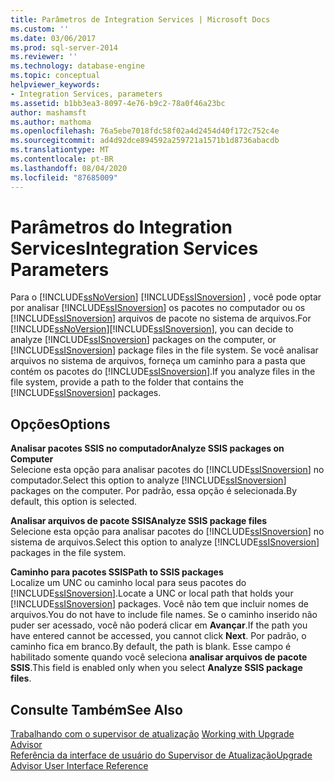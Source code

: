 ```yaml
---
title: Parâmetros de Integration Services | Microsoft Docs
ms.custom: ''
ms.date: 03/06/2017
ms.prod: sql-server-2014
ms.reviewer: ''
ms.technology: database-engine
ms.topic: conceptual
helpviewer_keywords:
- Integration Services, parameters
ms.assetid: b1bb3ea3-8097-4e76-b9c2-78a0f46a23bc
author: mashamsft
ms.author: mathoma
ms.openlocfilehash: 76a5ebe7018fdc58f02a4d2454d40f172c752c4e
ms.sourcegitcommit: ad4d92dce894592a259721a1571b1d8736abacdb
ms.translationtype: MT
ms.contentlocale: pt-BR
ms.lasthandoff: 08/04/2020
ms.locfileid: "87685009"
---
```

# <a name="integration-services-parameters"></a><span data-ttu-id="495e0-102">Parâmetros do Integration Services</span><span class="sxs-lookup"><span data-stu-id="495e0-102">Integration Services Parameters</span></span>
  <span data-ttu-id="495e0-103">Para o [!INCLUDE[ssNoVersion](../../includes/ssnoversion-md.md)] [!INCLUDE[ssISnoversion](../../includes/ssisnoversion-md.md)] , você pode optar por analisar [!INCLUDE[ssISnoversion](../../includes/ssisnoversion-md.md)] os pacotes no computador ou os [!INCLUDE[ssISnoversion](../../includes/ssisnoversion-md.md)] arquivos de pacote no sistema de arquivos.</span><span class="sxs-lookup"><span data-stu-id="495e0-103">For [!INCLUDE[ssNoVersion](../../includes/ssnoversion-md.md)][!INCLUDE[ssISnoversion](../../includes/ssisnoversion-md.md)], you can decide to analyze [!INCLUDE[ssISnoversion](../../includes/ssisnoversion-md.md)] packages on the computer, or [!INCLUDE[ssISnoversion](../../includes/ssisnoversion-md.md)] package files in the file system.</span></span> <span data-ttu-id="495e0-104">Se você analisar arquivos no sistema de arquivos, forneça um caminho para a pasta que contém os pacotes do [!INCLUDE[ssISnoversion](../../includes/ssisnoversion-md.md)].</span><span class="sxs-lookup"><span data-stu-id="495e0-104">If you analyze files in the file system, provide a path to the folder that contains the [!INCLUDE[ssISnoversion](../../includes/ssisnoversion-md.md)] packages.</span></span>  
  
## <a name="options"></a><span data-ttu-id="495e0-105">Opções</span><span class="sxs-lookup"><span data-stu-id="495e0-105">Options</span></span>  
 <span data-ttu-id="495e0-106">**Analisar pacotes SSIS no computador**</span><span class="sxs-lookup"><span data-stu-id="495e0-106">**Analyze SSIS packages on Computer**</span></span>  
 <span data-ttu-id="495e0-107">Selecione esta opção para analisar pacotes do [!INCLUDE[ssISnoversion](../../includes/ssisnoversion-md.md)] no computador.</span><span class="sxs-lookup"><span data-stu-id="495e0-107">Select this option to analyze [!INCLUDE[ssISnoversion](../../includes/ssisnoversion-md.md)] packages on the computer.</span></span> <span data-ttu-id="495e0-108">Por padrão, essa opção é selecionada.</span><span class="sxs-lookup"><span data-stu-id="495e0-108">By default, this option is selected.</span></span>  
  
 <span data-ttu-id="495e0-109">**Analisar arquivos de pacote SSIS**</span><span class="sxs-lookup"><span data-stu-id="495e0-109">**Analyze SSIS package files**</span></span>  
 <span data-ttu-id="495e0-110">Selecione esta opção para analisar pacotes do [!INCLUDE[ssISnoversion](../../includes/ssisnoversion-md.md)] no sistema de arquivos.</span><span class="sxs-lookup"><span data-stu-id="495e0-110">Select this option to analyze [!INCLUDE[ssISnoversion](../../includes/ssisnoversion-md.md)] packages in the file system.</span></span>  
  
 <span data-ttu-id="495e0-111">**Caminho para pacotes SSIS**</span><span class="sxs-lookup"><span data-stu-id="495e0-111">**Path to SSIS packages**</span></span>  
 <span data-ttu-id="495e0-112">Localize um UNC ou caminho local para seus pacotes do [!INCLUDE[ssISnoversion](../../includes/ssisnoversion-md.md)].</span><span class="sxs-lookup"><span data-stu-id="495e0-112">Locate a UNC or local path that holds your [!INCLUDE[ssISnoversion](../../includes/ssisnoversion-md.md)] packages.</span></span> <span data-ttu-id="495e0-113">Você não tem que incluir nomes de arquivos.</span><span class="sxs-lookup"><span data-stu-id="495e0-113">You do not have to include file names.</span></span> <span data-ttu-id="495e0-114">Se o caminho inserido não puder ser acessado, você não poderá clicar em **Avançar**.</span><span class="sxs-lookup"><span data-stu-id="495e0-114">If the path you have entered cannot be accessed, you cannot click **Next**.</span></span> <span data-ttu-id="495e0-115">Por padrão, o caminho fica em branco.</span><span class="sxs-lookup"><span data-stu-id="495e0-115">By default, the path is blank.</span></span> <span data-ttu-id="495e0-116">Esse campo é habilitado somente quando você seleciona **analisar arquivos de pacote SSIS**.</span><span class="sxs-lookup"><span data-stu-id="495e0-116">This field is enabled only when you select **Analyze SSIS package files**.</span></span>  
  
## <a name="see-also"></a><span data-ttu-id="495e0-117">Consulte Também</span><span class="sxs-lookup"><span data-stu-id="495e0-117">See Also</span></span>  
 <span data-ttu-id="495e0-118">[Trabalhando com o supervisor de atualização](../../../2014/sql-server/install/working-with-upgrade-advisor.md) </span><span class="sxs-lookup"><span data-stu-id="495e0-118">[Working with Upgrade Advisor](../../../2014/sql-server/install/working-with-upgrade-advisor.md) </span></span>  
 [<span data-ttu-id="495e0-119">Referência da interface de usuário do Supervisor de Atualização</span><span class="sxs-lookup"><span data-stu-id="495e0-119">Upgrade Advisor User Interface Reference</span></span>](../../../2014/sql-server/install/upgrade-advisor-user-interface-reference.md)  
  
  
